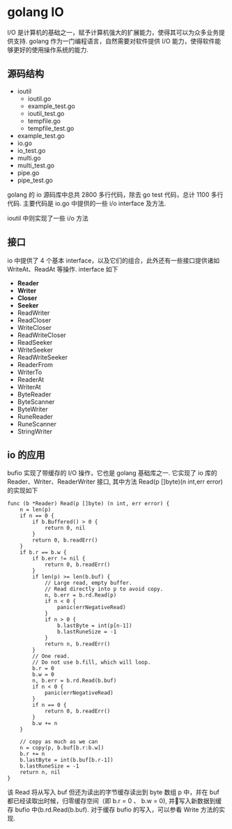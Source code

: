 # golang IO
I/O 是计算机的基础之一，赋予计算机强大的扩展能力，使得其可以为众多业务提供支持. golang 作为一门编程语言，自然需要对软件提供 I/O 能力，使得软件能够更好的使用操作系统的能力.

## 源码结构
+ ioutil
    + ioutil.go
    + example_test.go    
    + ioutil_test.go     
    + tempfile.go   
    + tempfile_test.go
+ example_test.go 
+ io.go         
+ io_test.go  
+ multi.go 
+ multi_test.go 
+ pipe.go      
+ pipe_test.go

golang 的 io 源码库中总共 2800 多行代码，除去 go test 代码，总计 1100 多行代码. 主要代码是 io.go 中提供的一些 i/o interface 及方法. 

ioutil 中则实现了一些 i/o 方法

## 接口
io 中提供了 4 个基本 interface，以及它们的组合，此外还有一些接口提供诸如 WriteAt、ReadAt 等操作. interface 如下
+ **Reader**
+ **Writer**
+ **Closer**
+ **Seeker**
+ ReadWriter
+ ReadCloser
+ WriteCloser
+ ReadWriteCloser
+ ReadSeeker
+ WriteSeeker
+ ReadWriteSeeker
+ ReaderFrom
+ WriterTo
+ ReaderAt
+ WriterAt
+ ByteReader
+ ByteScanner
+ ByteWriter
+ RuneReader
+ RuneScanner
+ StringWriter

## io 的应用
bufio 实现了带缓存的 I/O 操作，它也是 golang 基础库之一. 它实现了 io 库的 Reader、Writer、ReaderWriter 接口, 其中方法 Read(p []byte)(n int,err error) 的实现如下

    func (b *Reader) Read(p []byte) (n int, err error) {
        n = len(p)
        if n == 0 {
            if b.Buffered() > 0 {
                return 0, nil
            }
            return 0, b.readErr()
        }
        if b.r == b.w {
            if b.err != nil {
                return 0, b.readErr()
            }
            if len(p) >= len(b.buf) {
                // Large read, empty buffer.
                // Read directly into p to avoid copy.
                n, b.err = b.rd.Read(p)
                if n < 0 {
                    panic(errNegativeRead)
                }
                if n > 0 {
                    b.lastByte = int(p[n-1])
                    b.lastRuneSize = -1
                }
                return n, b.readErr()
            }
            // One read.
            // Do not use b.fill, which will loop.
            b.r = 0
            b.w = 0
            n, b.err = b.rd.Read(b.buf)
            if n < 0 {
                panic(errNegativeRead)
            }
            if n == 0 {
                return 0, b.readErr()
            }
            b.w += n
        }

        // copy as much as we can
        n = copy(p, b.buf[b.r:b.w])
        b.r += n
        b.lastByte = int(b.buf[b.r-1])
        b.lastRuneSize = -1
        return n, nil
    }

该 Read 将从写入 buf 但还为读出的字节缓存读出到 byte 数组 p 中，并在 buf 都已经读取出时候，归零缓存空间（即 b.r = 0 、 b.w = 0), 并写入新数据到缓存 bufio 中(b.rd.Read(b.buf). 对于缓存 bufio 的写入，可以参看 Write 方法的实现.
